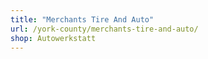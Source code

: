 ```yaml
---
title: "Merchants Tire And Auto"
url: /york-county/merchants-tire-and-auto/
shop: Autowerkstatt
---
```

